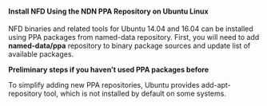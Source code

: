 #### Install NFD Using the NDN PPA Repository on Ubuntu Linux

NFD binaries and related tools for Ubuntu 14.04 and 16.04 can be installed using PPA packages from named-data repository. First, you will need to add <b>named-data/ppa</b> repository to binary package sources and update list of available packages.


<b>Preliminary steps if you haven’t used PPA packages before</b><p>
To simplify adding new PPA repositories, Ubuntu provides add-apt-repository tool, which is not installed by default on some systems.
